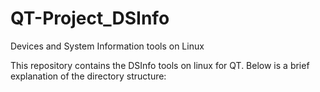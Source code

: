 # QT-Project_DSInfo
Devices and System Information tools on Linux

This repository contains the DSInfo tools on linux for QT. Below is a brief explanation of the directory structure:
